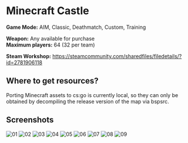 # Minecraft Castle
**Game Mode:** AIM, Classic, Deathmatch, Custom, Training

**Weapon:** Any available for purchase
<br>**Maximum players:** 64 (32 per team)

**Steam Workshop:** https://steamcommunity.com/sharedfiles/filedetails/?id=2781906118

## Where to get resources?
Porting Minecraft assets to cs:go is currently local, so they can only be obtained by decompiling the release version of the map via bspsrc.

## Screenshots
![01](https://user-images.githubusercontent.com/90133781/161253592-47a37bea-575a-4012-9b5b-3e1335feafa4.png)
![02](https://user-images.githubusercontent.com/90133781/161253612-9fcdc184-f316-4963-945d-13c1c20338ab.png)
![03](https://user-images.githubusercontent.com/90133781/161253620-28f8b8ee-6e45-4fda-b48f-159d469997f0.png)
![04](https://user-images.githubusercontent.com/90133781/161253638-5723a582-f5fd-4ab5-bf48-76f86ffe4b20.png)
![05](https://user-images.githubusercontent.com/90133781/161253655-cfa74d3d-4830-4f10-8a68-af32689ae72b.png)
![06](https://user-images.githubusercontent.com/90133781/161253671-0122ed10-719f-4483-bfd9-0992d02b4a3a.png)
![07](https://user-images.githubusercontent.com/90133781/161253690-1792e916-9374-4855-806b-927c9ad4dba3.png)
![08](https://user-images.githubusercontent.com/90133781/161253710-00e70e2e-9c81-44f1-840d-770076624f51.png)
![09](https://user-images.githubusercontent.com/90133781/161253723-b08d44ac-1b4d-4046-b9a3-1f1db492c2b9.png)

